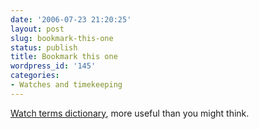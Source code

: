 ```yaml
---
date: '2006-07-23 21:20:25'
layout: post
slug: bookmark-this-one
status: publish
title: Bookmark this one
wordpress_id: '145'
categories:
- Watches and timekeeping
---
```


[Watch terms dictionary](http://watches.zsebehazy.com/wis_glossary.htm), more useful than you might think. 
